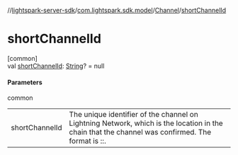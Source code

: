 //[lightspark-server-sdk](../../../index.md)/[com.lightspark.sdk.model](../index.md)/[Channel](index.md)/[shortChannelId](short-channel-id.md)

# shortChannelId

[common]\
val [shortChannelId](short-channel-id.md): [String](https://kotlinlang.org/api/latest/jvm/stdlib/kotlin/-string/index.html)? = null

#### Parameters

common

| | |
|---|---|
| shortChannelId | The unique identifier of the channel on Lightning Network, which is the location in the chain that the channel was confirmed. The format is ::. |
